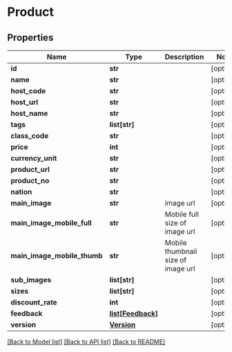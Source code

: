 # Product

## Properties
Name | Type | Description | Notes
------------ | ------------- | ------------- | -------------
**id** | **str** |  | [optional] 
**name** | **str** |  | [optional] 
**host_code** | **str** |  | [optional] 
**host_url** | **str** |  | [optional] 
**host_name** | **str** |  | [optional] 
**tags** | **list[str]** |  | [optional] 
**class_code** | **str** |  | [optional] 
**price** | **int** |  | [optional] 
**currency_unit** | **str** |  | [optional] 
**product_url** | **str** |  | [optional] 
**product_no** | **str** |  | [optional] 
**nation** | **str** |  | [optional] 
**main_image** | **str** | image url | [optional] 
**main_image_mobile_full** | **str** | Mobile full size of image url | [optional] 
**main_image_mobile_thumb** | **str** | Mobile thumbnail size of image url | [optional] 
**sub_images** | **list[str]** |  | [optional] 
**sizes** | **list[str]** |  | [optional] 
**discount_rate** | **int** |  | [optional] 
**feedback** | [**list[Feedback]**](Feedback.md) |  | [optional] 
**version** | [**Version**](Version.md) |  | [optional] 

[[Back to Model list]](../README.md#documentation-for-models) [[Back to API list]](../README.md#documentation-for-api-endpoints) [[Back to README]](../README.md)


